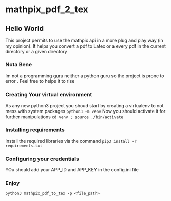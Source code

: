 # mathpix_pdf_2_tex


## Hello World
This project permits to use the mathpix api in a more plug and play way (in my opinion).
It helps you convert a pdf to Latex or a every pdf in the current directory or a given directory

### Nota Bene
Im not a programming guru neither a python guru so the project is prone to error . Feel free to helps it to rise

### Creating Your virtual environment
As any new python3 project you shoud start by creating a virtualenv to not mess with system packages
`python3 -m venv`
Now you should activate it for further manipulations
`cd venv ; source ./bin/activate`

### Installing requirements
Install the required libraries via the command
`pip3 install -r requirements.txt`

### Configuring your credentials
YOu should add your APP_ID and APP_KEY in the config.ini file

### Enjoy
`python3 mathpix_pdf_to_tex -p <file_path>`
